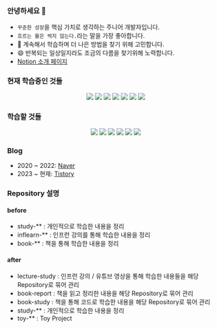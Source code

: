 ### 안녕하세요 👋

- `꾸준한 성장`을 핵심 가치로 생각하는 주니어 개발자입니다.
- `흐르는 물은 썩지 않는다.`라는 말을 가장 좋아합니다.
- 🤔 계속해서 학습하며 더 나은 방법을 찾기 위해 고민합니다.
- 😄 반복되는 일상일지라도 조금의 다름을 찾기위해 노력합니다.
- [Notion 소개 페이지](https://www.notion.so/708825a576944ddbba0735c98ae7ba36?pvs=4)

### 현재 학습중인 것들

<div align="center">
<img src="https://img.shields.io/badge/Apache-d22128?style=flat&logo=apache&logoColor=black"/>
<img src="https://img.shields.io/badge/Apache Tomcat-F8DC75?style=flat&logo=apachetomcat&logoColor=black"/>
<img src="https://img.shields.io/badge/Typescript-3178C6?style=flat&logo=Typescript&logoColor=white"/>
<img src="https://img.shields.io/badge/Nginx-009639?style=flat&logo=nginx&logoColor=white"/>
<img src="https://img.shields.io/badge/Spring Security OAuth2-6DB33F?style=flat&logo=Spring Security&logoColor=white"/>
<img src="https://img.shields.io/badge/Jenkins-white?style=flat&logo=jenkins&logoColor=d24939"/>
<img src="https://img.shields.io/badge/Redis-white?style=flat&logo=redis&logoColor=d2382d"/>
</div>

### 학습할 것들

<div align="center">
<img src="https://img.shields.io/badge/Docker-2496ED?style=flat&logo=Docker&logoColor=white"/>
<img src="https://img.shields.io/badge/Amazon AWS-232F3E?style=flat&logo=amazonaws&logoColor=white"/>
<img src="https://img.shields.io/badge/Node.js-339933?style=flat&logo=Node.js&logoColor=white"/>
<img src="https://img.shields.io/badge/NestJS-E0234E?style=flat&logo=nestjs&logoColor=black"/>
<img src="https://img.shields.io/badge/Elastic Search-005571?style=flat&logo=elasticsearch&logoColor=black"/>
<img src="https://img.shields.io/badge/Spring WebFlux-6DB33F?style=flat&logo=Spring&logoColor=white"/>
</div>

### Blog

- 2020 ~ 2022: [Naver](https://blog.naver.com/shyoon991)
- 2023 ~ 현재: [Tistory](https://soono-991.tistory.com/)

### Repository 설명

#### before

- study-** : 개인적으로 학습한 내용을 정리
- inflearn-** : 인프런 강의를 통해 학습한 내용을 정리
- book-** : 책을 통해 학습한 내용을 정리

#### after

- lecture-study : 인프런 강의 / 유튜브 영상을 통해 학습한 내용들을 해당 Repository로 묶어 관리
- book-report : 책을 읽고 정리한 내용을 해당 Repository로 묶어 관리
- book-study : 책을 통해 코드로 학습한 내용을 해당 Repository로 묶어 관리
- study-** : 개인적으로 학습한 내용을 정리
- toy-** : Toy Project
